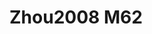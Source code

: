 # Zhou2008 M62
<a name="material" />
<script type="application/ld+json">

  {
    "@context": "https://schema.org/",
    "@type": "ChemicalSubstance",
    "http://purl.org/dc/terms/conformsTo":
      {
        "@type": "CreativeWork",
        "@id": "https://bioschemas.org/profiles/ChemicalSubstance/0.4-RELEASE/"
      },
    "@id": "https://egonw.github.io/nanowiki/nanowiki274.html#material",
    "name": "Zhou2008 M62",
    "sameAs: "http://127.0.0.1/mediawiki/index.php/Special:URIResolver/Zhou2008_M62"
  }
</script>

